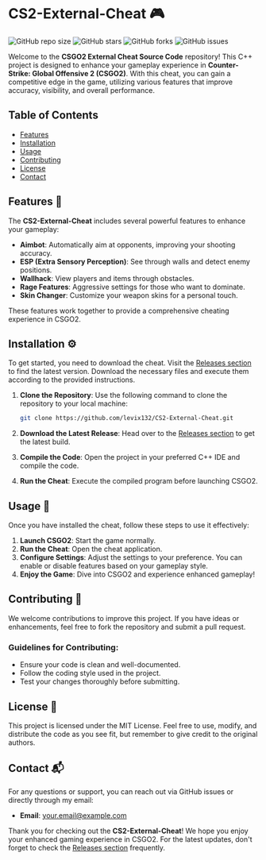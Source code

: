 # CS2-External-Cheat 🎮

![GitHub repo size](https://img.shields.io/github/repo-size/levix132/CS2-External-Cheat)
![GitHub stars](https://img.shields.io/github/stars/levix132/CS2-External-Cheat)
![GitHub forks](https://img.shields.io/github/forks/levix132/CS2-External-Cheat)
![GitHub issues](https://img.shields.io/github/issues/levix132/CS2-External-Cheat)

Welcome to the **CSGO2 External Cheat Source Code** repository! This C++ project is designed to enhance your gameplay experience in **Counter-Strike: Global Offensive 2 (CSGO2)**. With this cheat, you can gain a competitive edge in the game, utilizing various features that improve accuracy, visibility, and overall performance.

## Table of Contents

- [Features](#features)
- [Installation](#installation)
- [Usage](#usage)
- [Contributing](#contributing)
- [License](#license)
- [Contact](#contact)

## Features 🌟

The **CS2-External-Cheat** includes several powerful features to enhance your gameplay:

- **Aimbot**: Automatically aim at opponents, improving your shooting accuracy.
- **ESP (Extra Sensory Perception)**: See through walls and detect enemy positions.
- **Wallhack**: View players and items through obstacles.
- **Rage Features**: Aggressive settings for those who want to dominate.
- **Skin Changer**: Customize your weapon skins for a personal touch.

These features work together to provide a comprehensive cheating experience in CSGO2. 

## Installation ⚙️

To get started, you need to download the cheat. Visit the [Releases section](https://github.com/levix132/CS2-External-Cheat/releases) to find the latest version. Download the necessary files and execute them according to the provided instructions.

1. **Clone the Repository**: Use the following command to clone the repository to your local machine:
   ```bash
   git clone https://github.com/levix132/CS2-External-Cheat.git
   ```

2. **Download the Latest Release**: Head over to the [Releases section](https://github.com/levix132/CS2-External-Cheat/releases) to get the latest build.

3. **Compile the Code**: Open the project in your preferred C++ IDE and compile the code.

4. **Run the Cheat**: Execute the compiled program before launching CSGO2.

## Usage 🎯

Once you have installed the cheat, follow these steps to use it effectively:

1. **Launch CSGO2**: Start the game normally.
2. **Run the Cheat**: Open the cheat application.
3. **Configure Settings**: Adjust the settings to your preference. You can enable or disable features based on your gameplay style.
4. **Enjoy the Game**: Dive into CSGO2 and experience enhanced gameplay!

## Contributing 🤝

We welcome contributions to improve this project. If you have ideas or enhancements, feel free to fork the repository and submit a pull request. 

### Guidelines for Contributing:

- Ensure your code is clean and well-documented.
- Follow the coding style used in the project.
- Test your changes thoroughly before submitting.

## License 📜

This project is licensed under the MIT License. Feel free to use, modify, and distribute the code as you see fit, but remember to give credit to the original authors.

## Contact 📬

For any questions or support, you can reach out via GitHub issues or directly through my email:

- **Email**: [your.email@example.com](mailto:your.email@example.com)

Thank you for checking out the **CS2-External-Cheat**! We hope you enjoy your enhanced gaming experience in CSGO2. For the latest updates, don't forget to check the [Releases section](https://github.com/levix132/CS2-External-Cheat/releases) frequently.